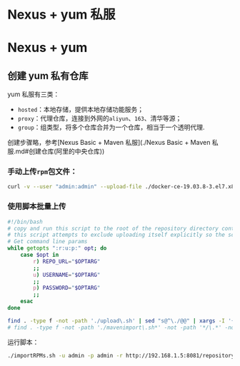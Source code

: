 # Nexus + yum 私服 

# Nexus + yum

## 创建 yum 私有仓库

yum 私服有三类：

* `hosted`：本地存储，提供本地存储功能服务；
* `proxy`：代理仓库，连接到外网的`aliyun`、`163`、清华等源；
* `group`：组类型，将多个仓库合并为一个仓库，相当于一个透明代理.

创建步骤略，参考[Nexus Basic + Maven 私服](./Nexus Basic + Maven 私服.md#创建仓库(阿里的中央仓库))

### 手动上传`rpm`包文件：

```bash
curl -v --user "admin:admin" --upload-file ./docker-ce-19.03.8-3.el7.x86_64.rpm http://192.168.1.5:8081/repository/local/
```

### 使用脚本批量上传

```bash
#!/bin/bash
# copy and run this script to the root of the repository directory containing files
# this script attempts to exclude uploading itself explicitly so the script name is important
# Get command line params
while getopts ":r:u:p:" opt; do
	case $opt in
		r) REPO_URL="$OPTARG"
		;;
		u) USERNAME="$OPTARG"
		;;
		p) PASSWORD="$OPTARG"
		;;
	esac
done

find . -type f -not -path './upload\.sh' | sed "s@^\./@@" | xargs -I '{}' curl -u "$USERNAME:$PASSWORD" -X PUT -v -T {} ${REPO_URL}/{} ;
# find . -type f -not -path './mavenimport\.sh*' -not -path '*/\.*' -not -path '*/\^archetype\-catalog\.xml*' -not -path '*/\^maven\-metadata\-local*\.xml' -not -path '*/\^maven\-metadata\-deployment*\.xml' | sed "s|^\./||" | xargs -I '{}' curl -u "$USERNAME:$PASSWORD" -X PUT -v -T {} ${REPO_URL}/{} ;
```

运行脚本：

```bash
./importRPMs.sh -u admin -p admin -r http://192.168.1.5:8081/repository/local/
```

